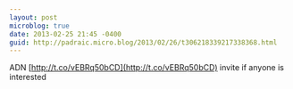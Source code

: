 ```yaml
---
layout: post
microblog: true
date: 2013-02-25 21:45 -0400
guid: http://padraic.micro.blog/2013/02/26/t306218339217338368.html
---
```

ADN [http://t.co/vEBRq50bCD](http://t.co/vEBRq50bCD) invite if anyone is interested
